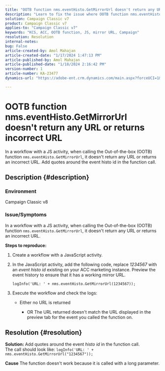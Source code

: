 ```yaml
---
title: "OOTB function nms.eventHisto.GetMirrorUrl doesn't return any URL or returns incorrect URL"
description: "Learn to fix the issue where OOTB function nms.eventHisto.GetMirrorUrl doesn't return any URL in Adobe Campaign Classic."
solution: Campaign Classic v7
product: Campaign Classic v7
applies-to: "Campaign Classic v7"
keywords: "KCS, ACC, OOTB function, JS, mirror URL, Campaign"
resolution: Resolution
internal-notes: 
bug: False
article-created-by: Amol Mahajan
article-created-date: "1/17/2024 1:47:13 PM"
article-published-by: Amol Mahajan
article-published-date: "1/18/2024 2:16:42 PM"
version-number: 1
article-number: KA-23477
dynamics-url: "https://adobe-ent.crm.dynamics.com/main.aspx?forceUCI=1&pagetype=entityrecord&etn=knowledgearticle&id=abb008e9-3eb5-ee11-a569-6045bd006295"

---
```

# OOTB function nms.eventHisto.GetMirrorUrl doesn't return any URL or returns incorrect URL


In a workflow with a JS activity, when calling the Out-of-the-box (OOTB) function `nms.eventHisto.GetMirrorUrl`, it doesn't return any URL or returns an incorrect URL. Add quotes around the event histo id in the function call.

## Description {#description}


### <b>Environment</b>

Campaign Classic v8



### <b>Issue/Symptoms</b>

In a workflow with a JS activity, when calling the Out-of-the-box (OOTB) function `nms.eventHisto.GetMirrorUrl`, it doesn't return any URL or returns an incorrect URL.

<b>Steps to reproduce:</b>

1. Create a workflow with a JavaScript activity.


2. In the JavaScript activity, add the following code, replace *1234567* with an *event histo id* existing on your ACC marketing instance. Preview the event history to ensure that it has a working mirror URL.

    

    `logInfo('URL: ' + nms.eventHisto.GetMirrorUrl(1234567));`


3. Execute the workflow and check the logs:

    - Either no URL is returned




        - OR The URL returned doesn't match the URL displayed in the preview tab for the event you called the function on.



## Resolution {#resolution}

<b>Solution:</b>
Add quotes around the event *histo id* in the function call.
<br>The call should look like:
`logInfo('URL: ' + nms.eventHisto.GetMirrorUrl("1234567"));`

<b>Cause</b>
The function doesn't work because it is called with a long parameter.
